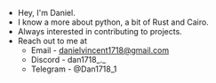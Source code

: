 - Hey, I'm Daniel.
- I know a more about python, a bit of Rust and Cairo.
- Always interested in contributing to projects.
- Reach out to me at
    - Email - danielvincent1718@gmail.com
    - Discord - dan1718_._
    - Telegram - @Dan1718_1

<!---
Dan1718/Dan1718 is a ✨ special ✨ repository because its `README.md` (this file) appears on your GitHub profile.
You can click the Preview link to take a look at your changes.
--->
